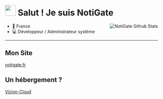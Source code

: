 <h1><img src="https://cdn.discordapp.com/emojis/853981345305722880.gif" width="35"/> Salut ! Je suis NotiGate</h1>
<img align="right" alt="NotiGate Github Stats" src="https://github-readme-stats.vercel.app/api?username=notigate&show_icons=true&hide_border=true&theme=discord_old_blurple" />

- 📍 France
- 💻 Développeur / Administrateur système

---

## Mon Site
<a href="https://notigate.fr" target="_blank">notigate.fr</a>

## Un hébergement ?
<a href="https://vizion-cloud.com" target="_blank">Vizion-Cloud</a>
